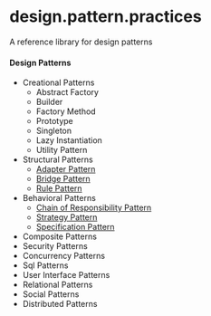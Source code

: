 # design.pattern.practices
A reference library for design patterns

#### Design Patterns
- Creational Patterns
  - Abstract Factory
  - Builder
  - Factory Method
  - Prototype
  - Singleton
  - Lazy Instantiation
  - Utility Pattern
- Structural Patterns
  - [Adapter Pattern](structural.patterns/adapter.pattern)
  - [Bridge Pattern](structural.patterns/bridge.pattern)
  - [Rule Pattern](structural.patterns/rule.pattern)
- Behavioral Patterns
  - [Chain of Responsibility Pattern](behavioral.patterns/chain.of.responsibility.pattern)
  - [Strategy Pattern](behavioral.patterns/strategy.pattern)
  - [Specification Pattern](behavioral.patterns/specification.pattern)
- Composite Patterns
- Security Patterns
- Concurrency Patterns
- Sql Patterns
- User Interface Patterns
- Relational Patterns
- Social Patterns
- Distributed Patterns
